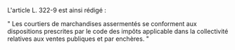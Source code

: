 L'article L. 322-9 est ainsi rédigé : 


  

" Les courtiers de marchandises assermentés se conforment aux dispositions prescrites par le code des impôts applicable dans la collectivité relatives aux ventes publiques et par enchères. "


  
